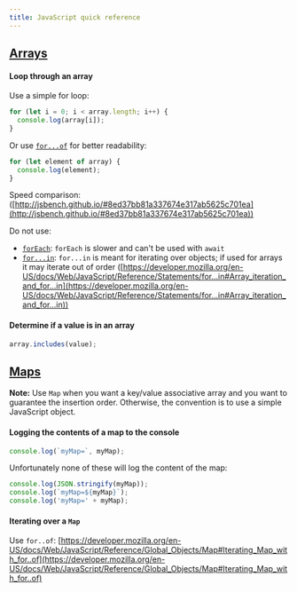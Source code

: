 ```yaml
---
title: JavaScript quick reference
---
```


## [Arrays](https://developer.mozilla.org/en-US/docs/Web/JavaScript/A_re-introduction_to_JavaScript#Arrays)

#### Loop through an array

Use a simple for loop:

```javascript
for (let i = 0; i < array.length; i++) {
  console.log(array[i]);
}
```

Or use [`for...of`](https://developer.mozilla.org/docs/Web/JavaScript/Reference/Statements/for...of) for better readability:

```javascript
for (let element of array) {
  console.log(element);
}
```

Speed comparison: ([http://jsbench.github.io/#8ed37bb81a337674e317ab5625c701ea](http://jsbench.github.io/#8ed37bb81a337674e317ab5625c701ea))

Do not use:

- [`forEach`](https://developer.mozilla.org/docs/Web/JavaScript/Reference/Global_Objects/Array/forEach): `forEach` is slower and can't be used with `await`
- [`for...in`](https://developer.mozilla.org/docs/Web/JavaScript/Reference/Statements/for...in): `for...in` is meant for iterating over objects; if used for arrays it may iterate out of order ([https://developer.mozilla.org/en-US/docs/Web/JavaScript/Reference/Statements/for...in#Array_iteration_and_for...in](https://developer.mozilla.org/en-US/docs/Web/JavaScript/Reference/Statements/for...in#Array_iteration_and_for...in))

#### Determine if a value is in an array

```javascript
array.includes(value);
```

## [Maps](https://developer.mozilla.org/docs/Web/JavaScript/Reference/Global_Objects/Map)

**Note:** Use `Map` when you want a key/value associative array and you want to guarantee the insertion order. Otherwise, the convention is to use a simple JavaScript object.

#### Logging the contents of a map to the console

```javascript
console.log(`myMap=`, myMap);
```

Unfortunately none of these will log the content of the map:

```javascript
console.log(JSON.stringify(myMap));
console.log(`myMap=${myMap}`);
console.log('myMap=' + myMap);
```

#### Iterating over a `Map`

Use `for..of`: [https://developer.mozilla.org/en-US/docs/Web/JavaScript/Reference/Global_Objects/Map#Iterating_Map_with_for..of](https://developer.mozilla.org/en-US/docs/Web/JavaScript/Reference/Global_Objects/Map#Iterating_Map_with_for..of)
